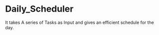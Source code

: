 # Daily_Scheduler
It takes A series of Tasks as Input and gives an efficient schedule for the day. 

